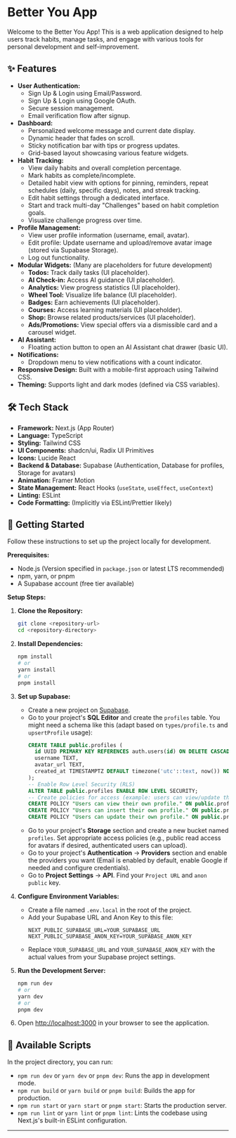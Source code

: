 <!-- README.md -->

# Better You App

Welcome to the Better You App! This is a web application designed to help users track habits, manage tasks, and engage with various tools for personal development and self-improvement.

## ✨ Features

*   **User Authentication:**
    *   Sign Up & Login using Email/Password.
    *   Sign Up & Login using Google OAuth.
    *   Secure session management.
    *   Email verification flow after signup.
*   **Dashboard:**
    *   Personalized welcome message and current date display.
    *   Dynamic header that fades on scroll.
    *   Sticky notification bar with tips or progress updates.
    *   Grid-based layout showcasing various feature widgets.
*   **Habit Tracking:**
    *   View daily habits and overall completion percentage.
    *   Mark habits as complete/incomplete.
    *   Detailed habit view with options for pinning, reminders, repeat schedules (daily, specific days), notes, and streak tracking.
    *   Edit habit settings through a dedicated interface.
    *   Start and track multi-day "Challenges" based on habit completion goals.
    *   Visualize challenge progress over time.
*   **Profile Management:**
    *   View user profile information (username, email, avatar).
    *   Edit profile: Update username and upload/remove avatar image (stored via Supabase Storage).
    *   Log out functionality.
*   **Modular Widgets:** (Many are placeholders for future development)
    *   **Todos:** Track daily tasks (UI placeholder).
    *   **AI Check-in:** Access AI guidance (UI placeholder).
    *   **Analytics:** View progress statistics (UI placeholder).
    *   **Wheel Tool:** Visualize life balance (UI placeholder).
    *   **Badges:** Earn achievements (UI placeholder).
    *   **Courses:** Access learning materials (UI placeholder).
    *   **Shop:** Browse related products/services (UI placeholder).
    *   **Ads/Promotions:** View special offers via a dismissible card and a carousel widget.
*   **AI Assistant:**
    *   Floating action button to open an AI Assistant chat drawer (basic UI).
*   **Notifications:**
    *   Dropdown menu to view notifications with a count indicator.
*   **Responsive Design:** Built with a mobile-first approach using Tailwind CSS.
*   **Theming:** Supports light and dark modes (defined via CSS variables).

## 🛠️ Tech Stack

*   **Framework:** Next.js (App Router)
*   **Language:** TypeScript
*   **Styling:** Tailwind CSS
*   **UI Components:** shadcn/ui, Radix UI Primitives
*   **Icons:** Lucide React
*   **Backend & Database:** Supabase (Authentication, Database for profiles, Storage for avatars)
*   **Animation:** Framer Motion
*   **State Management:** React Hooks (`useState`, `useEffect`, `useContext`)
*   **Linting:** ESLint
*   **Code Formatting:** (Implicitly via ESLint/Prettier likely)

## 🚀 Getting Started

Follow these instructions to set up the project locally for development.

**Prerequisites:**

*   Node.js (Version specified in `package.json` or latest LTS recommended)
*   npm, yarn, or pnpm
*   A Supabase account (free tier available)

**Setup Steps:**

1.  **Clone the Repository:**
    ```bash
    git clone <repository-url>
    cd <repository-directory>
    ```

2.  **Install Dependencies:**
    ```bash
    npm install
    # or
    yarn install
    # or
    pnpm install
    ```

3.  **Set up Supabase:**
    *   Create a new project on [Supabase](https://supabase.com/).
    *   Go to your project's **SQL Editor** and create the `profiles` table. You might need a schema like this (adapt based on `types/profile.ts` and `upsertProfile` usage):
        ```sql
        CREATE TABLE public.profiles (
          id UUID PRIMARY KEY REFERENCES auth.users(id) ON DELETE CASCADE,
          username TEXT,
          avatar_url TEXT,
          created_at TIMESTAMPTZ DEFAULT timezone('utc'::text, now()) NOT NULL
        );
        -- Enable Row Level Security (RLS)
        ALTER TABLE public.profiles ENABLE ROW LEVEL SECURITY;
        -- Create policies for access (example: users can view/update their own profile)
        CREATE POLICY "Users can view their own profile." ON public.profiles FOR SELECT USING (auth.uid() = id);
        CREATE POLICY "Users can insert their own profile." ON public.profiles FOR INSERT WITH CHECK (auth.uid() = id);
        CREATE POLICY "Users can update their own profile." ON public.profiles FOR UPDATE USING (auth.uid() = id);
        ```
    *   Go to your project's **Storage** section and create a new bucket named `profiles`. Set appropriate access policies (e.g., public read access for avatars if desired, authenticated users can upload).
    *   Go to your project's **Authentication** -> **Providers** section and enable the providers you want (Email is enabled by default, enable Google if needed and configure credentials).
    *   Go to **Project Settings** -> **API**. Find your `Project URL` and `anon public` key.

4.  **Configure Environment Variables:**
    *   Create a file named `.env.local` in the root of the project.
    *   Add your Supabase URL and Anon Key to this file:
        ```.env.local
        NEXT_PUBLIC_SUPABASE_URL=YOUR_SUPABASE_URL
        NEXT_PUBLIC_SUPABASE_ANON_KEY=YOUR_SUPABASE_ANON_KEY
        ```
    *   Replace `YOUR_SUPABASE_URL` and `YOUR_SUPABASE_ANON_KEY` with the actual values from your Supabase project settings.

5.  **Run the Development Server:**
    ```bash
    npm run dev
    # or
    yarn dev
    # or
    pnpm dev
    ```

6.  Open [http://localhost:3000](http://localhost:3000) in your browser to see the application.

## 📜 Available Scripts

In the project directory, you can run:

*   `npm run dev` or `yarn dev` or `pnpm dev`: Runs the app in development mode.
*   `npm run build` or `yarn build` or `pnpm build`: Builds the app for production.
*   `npm run start` or `yarn start` or `pnpm start`: Starts the production server.
*   `npm run lint` or `yarn lint` or `pnpm lint`: Lints the codebase using Next.js's built-in ESLint configuration.

---